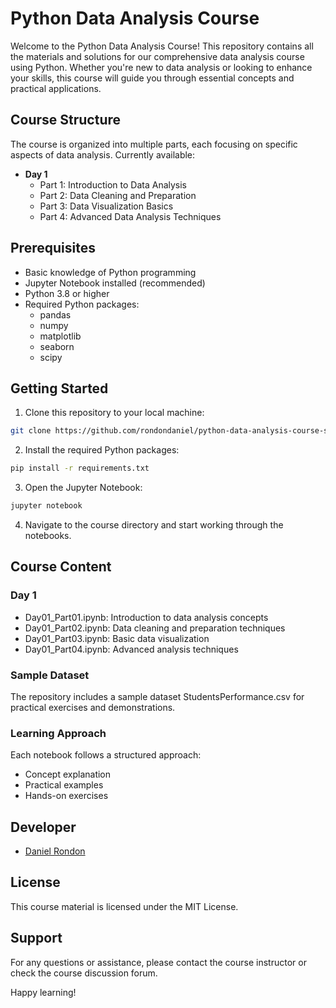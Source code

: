 # Python Data Analysis Course

Welcome to the Python Data Analysis Course! This repository contains all the materials and solutions for our comprehensive data analysis course using Python. Whether you're new to data analysis or looking to enhance your skills, this course will guide you through essential concepts and practical applications.

## Course Structure

The course is organized into multiple parts, each focusing on specific aspects of data analysis. Currently available:

- **Day 1**
  - Part 1: Introduction to Data Analysis
  - Part 2: Data Cleaning and Preparation
  - Part 3: Data Visualization Basics
  - Part 4: Advanced Data Analysis Techniques

## Prerequisites

- Basic knowledge of Python programming
- Jupyter Notebook installed (recommended)
- Python 3.8 or higher
- Required Python packages:
  - pandas
  - numpy
  - matplotlib
  - seaborn
  - scipy

## Getting Started

1. Clone this repository to your local machine:
```bash
git clone https://github.com/rondondaniel/python-data-analysis-course-solution.git
```

2. Install the required Python packages:
```bash
pip install -r requirements.txt
```

3. Open the Jupyter Notebook:
```bash
jupyter notebook
```

4. Navigate to the course directory and start working through the notebooks.

## Course Content

### Day 1

* Day01_Part01.ipynb: Introduction to data analysis concepts
* Day01_Part02.ipynb: Data cleaning and preparation techniques
* Day01_Part03.ipynb: Basic data visualization
* Day01_Part04.ipynb: Advanced analysis techniques

### Sample Dataset
The repository includes a sample dataset StudentsPerformance.csv for practical exercises and demonstrations.

### Learning Approach
Each notebook follows a structured approach:

* Concept explanation
* Practical examples
* Hands-on exercises

## Developer

* [Daniel Rondon](https://github.com/rondondaniel)

## License
This course material is licensed under the MIT License.

## Support
For any questions or assistance, please contact the course instructor or check the course discussion forum.

Happy learning!

